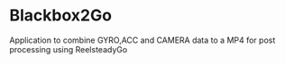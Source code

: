# Blackbox2Go
Application to combine GYRO,ACC and CAMERA data to a MP4 for post processing using ReelsteadyGo
